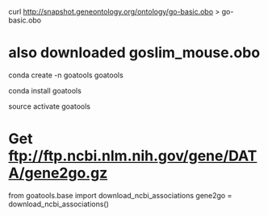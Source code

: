 curl http://snapshot.geneontology.org/ontology/go-basic.obo > go-basic.obo

# also downloaded goslim_mouse.obo

conda create -n goatools goatools

conda install goatools

source activate goatools


# Get ftp://ftp.ncbi.nlm.nih.gov/gene/DATA/gene2go.gz
from goatools.base import download_ncbi_associations
gene2go = download_ncbi_associations()

